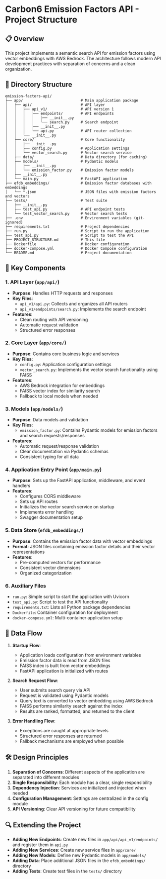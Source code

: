 # Carbon6 Emission Factors API - Project Structure 

## 📋 Overview

This project implements a semantic search API for emission factors using vector embeddings with AWS Bedrock. The architecture follows modern API development practices with separation of concerns and a clean organization.

## 📁 Directory Structure

```
emission-factors-api/
├── app/                          # Main application package
│   ├── api/                      # API layer
│   │   ├── api_v1/               # API version 1
│   │   │   ├── endpoints/        # API endpoints
│   │   │   │   ├── __init__.py   
│   │   │   │   └── search.py     # Search endpoint
│   │   │   ├── __init__.py
│   │   │   └── api.py            # API router collection
│   │   └── __init__.py
│   ├── core/                     # Core functionality
│   │   ├── __init__.py
│   │   ├── config.py             # Application settings
│   │   └── vector_search.py      # Vector search service
│   ├── data/                     # Data directory (for caching)
│   ├── models/                   # Pydantic models
│   │   ├── __init__.py
│   │   └── emission_factor.py    # Emission factor models
│   ├── __init__.py
│   └── main.py                   # FastAPI application
├── efdb_embeddings/              # Emission factor databases with embeddings
│   └── *.json                    # JSON files with emission factors and vectors
├── tests/                        # Test suite
│   ├── __init__.py
│   ├── test_api.py               # API endpoint tests
│   └── test_vector_search.py     # Vector search tests
├── .env                          # Environment variables (git-ignored)
├── requirements.txt              # Project dependencies
├── run.py                        # Script to run the application
├── test_api.py                   # Script to test the API
├── PROJECT_STRUCTURE.md          # This file
├── Dockerfile                    # Docker configuration
├── docker-compose.yml            # Docker Compose configuration
└── README.md                     # Project documentation
```

## 🧩 Key Components

### 1. API Layer (`app/api/`)

- **Purpose**: Handles HTTP requests and responses
- **Key Files**:
  - `api_v1/api.py`: Collects and organizes all API routers
  - `api_v1/endpoints/search.py`: Implements the search endpoint
- **Features**:
  - Clean routing with API versioning
  - Automatic request validation
  - Structured error responses

### 2. Core Layer (`app/core/`)

- **Purpose**: Contains core business logic and services
- **Key Files**:
  - `config.py`: Application configuration settings
  - `vector_search.py`: Implements the vector search functionality using FAISS
- **Features**:
  - AWS Bedrock integration for embeddings
  - FAISS vector index for similarity search
  - Fallback to local models when needed

### 3. Models (`app/models/`)

- **Purpose**: Data models and validation
- **Key Files**:
  - `emission_factor.py`: Contains Pydantic models for emission factors and search requests/responses
- **Features**:
  - Automatic request/response validation
  - Clear documentation via Pydantic schemas
  - Consistent typing for all data

### 4. Application Entry Point (`app/main.py`)

- **Purpose**: Sets up the FastAPI application, middleware, and event handlers
- **Features**:
  - Configures CORS middleware
  - Sets up API routes
  - Initializes the vector search service on startup
  - Implements error handling
  - Swagger documentation setup

### 5. Data Store (`efdb_embeddings/`)

- **Purpose**: Contains the emission factor data with vector embeddings
- **Format**: JSON files containing emission factor details and their vector representations
- **Features**:
  - Pre-computed vectors for performance
  - Consistent vector dimensions
  - Organized categorization

### 6. Auxiliary Files

- `run.py`: Simple script to start the application with Uvicorn
- `test_api.py`: Script to test the API functionality
- `requirements.txt`: Lists all Python package dependencies
- `Dockerfile`: Container configuration for deployment
- `docker-compose.yml`: Multi-container application setup

## 🔄 Data Flow

1. **Startup Flow**:
   - Application loads configuration from environment variables
   - Emission factor data is read from JSON files
   - FAISS index is built from vector embeddings
   - FastAPI application is initialized with routes

2. **Search Request Flow**:
   - User submits search query via API
   - Request is validated using Pydantic models
   - Query text is converted to vector embedding using AWS Bedrock
   - FAISS performs similarity search against the index
   - Results are ranked, formatted, and returned to the client

3. **Error Handling Flow**:
   - Exceptions are caught at appropriate levels
   - Structured error responses are returned
   - Fallback mechanisms are employed when possible

## 🛠️ Design Principles

1. **Separation of Concerns**: Different aspects of the application are separated into different modules
2. **Single Responsibility**: Each module has a clear, single responsibility
3. **Dependency Injection**: Services are initialized and injected when needed
4. **Configuration Management**: Settings are centralized in the config module
5. **API Versioning**: Clear API versioning for future compatibility

## 🔍 Extending the Project

- **Adding New Endpoints**: Create new files in `app/api/api_v1/endpoints/` and register them in `api.py`
- **Adding New Services**: Create new service files in `app/core/`
- **Adding New Models**: Define new Pydantic models in `app/models/`
- **Adding Data**: Place additional JSON files in the `efdb_embeddings/` directory
- **Adding Tests**: Create test files in the `tests/` directory 